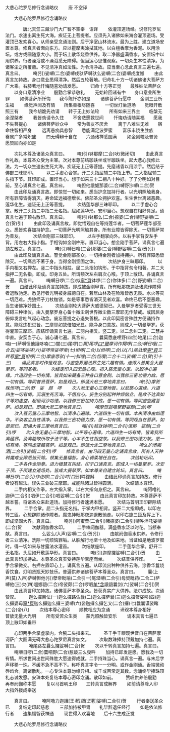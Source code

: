   大悲心陀罗尼修行念诵略仪
　　唐 不空译




　　大悲心陀罗尼修行念诵略仪

　　　　唐北天竺三藏沙门大广智不空奉　诏译
　　依灌顶道场经。说修陀罗尼法门。求速出离生死大海。疾证无上菩提者。应须先入诸佛如来海会灌顶道场。受灌顶已发欢喜心。从师亲受念诵法则。后于净室山林流水。最为上胜。建立道场安置本尊。修真言者面向东方。应以瞿摩夷涂拭其地。以白檀香摩为香泥。以用涂坛。或方或圆随意大小。而于坛上散华烧香供养。取二净器盛满香水。安置坛中以用供养。行者澡浴或不澡浴悉无障碍。但当运心思惟观察。一切众生本性清净。为诸客尘之所覆蔽。不见清净真如法性。为令清净故。应当至心念此真言三遍七遍。真言曰。
　　唵(引)娑嚩(二合)婆嚩戍驮萨嚩驮么娑嚩(二合)婆嚩戍度憾
　　由此真言加持故。身口意业悉得清净。然后五轮著地。归命礼十方一切诸佛诸大菩萨方广大乘。右膝著地忏悔随喜劝请发愿。
　　归命十方等正觉　　最胜妙法菩萨众
　　以身口意清净业　　殷勤合掌恭敬礼
　　无始轮回诸有中　　身口意业所生罪
　　如佛菩萨所忏悔　　我今陈忏亦如是
　　诸佛菩萨行愿中　　金刚三业所生福
　　缘觉声闻及有情　　所集善根尽随喜
　　一切世灯坐道场　　觉眼开敷照三有
　　我今胡跪先劝请　　转于无上妙法轮
　　所有如来三界主　　临槃无余涅槃者
　　我皆劝请令久住　　不舍悲愿救世间
　　忏悔劝请随喜福　　愿我不失菩提心
　　诸佛菩萨妙众中　　常为善友不厌舍
　　离于八难生无难　　宿命住智相严身
　　远离愚痴具悲智　　悉能满足波罗蜜
　　富乐丰饶生胜族　　眷属广多常炽盛
　　四无碍辩十自在　　六通诸禅悉圆满
　　如金刚幢及普贤　　愿赞回向亦如是

　　次礼本尊及诸圣众真言曰。
　　唵(引)钵那摩(二合)吠(微闭切)
　　由此真言作礼故。本尊圣众受为主宰。次对本尊前结跏趺坐或半跏趺坐。起大悲心我修此法。为一切众生速出生死大海。疾证无上正等菩提。先磨诸香以用涂手。然后结于佛部三昧耶印。
　　以二手虚心合掌。开二头指屈辅二中指上节。二大指屈辅二头指下节。其印即成。置印当心。想于如来三十二相八十种好。了了分明如对目前。至心诵真言七遍。真言曰。
　　唵怛他誐姤那婆(二合)嚩野沙嚩(二合)贺
　　由此印及诵真言故。即惊觉一切如来。悉当护念加持行者。以光明照触我身。所有罪障皆得消灭。寿命延远福德增长。佛部圣众拥护欢喜。生生世世离诸恶趣。莲华化生。速证无上正等菩提。
　　次结莲华部三昧耶印。
　　以二手虚心合掌。散开二头指二中指二无名指。屈如莲华形。安印当心。想观自在相好具足。诵真言七遍于顶右散印。真言曰。
　　唵(引)钵那么(二合)捺婆(二合)嚩野娑嚩(二合)贺(引)
　　由此印及诵真言故。即觉悟观自在等持莲华者。一切菩萨莲华部圣众。悉皆欢喜加持护念。一切菩萨光明照触其身。所有业障皆得除灭。一切菩萨常为善友。
　　次结金刚部三昧耶印。
　　以左手翻掌向外。以右手掌背安左手背。用左右大指小指。手相钩如金刚杵形。置印当心。想金刚手菩萨。诵真言七遍顶左散之。真言曰。
　　唵(引)嚩日噜(二合)那婆(二合)嚩野娑嚩(二合)贺(引)
　　由此印及诵真言故。警觉金刚部圣众。一切持金刚者加持拥护。所有罪障悉皆除灭。一切痛苦不著于身。当得金刚坚固之体。
　　次结护身三昧耶印。
　　以手内相叉右押左。竖二中指头相拄。屈二头指如钩形。于中指背勿令相著。并二大指押二无名指。即成。印身五处。所谓额次左右肩次心喉。于顶上散印。各诵真言一遍。真言曰。
　　唵嚩日啰(二合)拟[寧*頁](二合)钵啰(二合)你钵多(二合)野娑嚩(二合)贺
　　由结此印及诵真言加持故。即成被金刚甲胄。所有毗那夜迦及诸魔作障碍者退散驰走。悉见行者光明被身威德自在。若居山林及在险难皆悉无畏。水火等灾一切厄难。虎狼师子刀杖枷锁。如是等事悉皆消灭见者欢喜。命终已后不堕恶趣。当生诸佛净妙国土。
　　次结金刚轮大菩萨大威德契已。入曼拏罗者受得三世无障碍三种律仪。由入曼拏罗身心备十微尘刹世界微尘数三摩耶无作禁戒。或因屈身俯仰发言吐气起心动念。废忘菩提之心退失善根。以此印契密言殊胜方便诵持作意。能除违犯愆咎。三摩耶如故倍加光显。能净身口意故。则成入一切曼拏罗。获得灌顶三摩耶。应结印诵真言七遍。二羽内相叉。竖二定。以二念纠二定。二慧并申直。安契当于心。诚心诵七遍。真言曰。
　　曩莫悉底哩野(四合)地尾(二合)迦喃(一)萨嚩怛他誐哆喃(二)闇(三)尾啰[口*爾]尾啰[口*爾](四)摩诃作羯啰(二合)嚩日哩(二合五)娑哆娑哆(六)娑啰帝娑啰帝(七)怛啰(二合)以怛啰(二合)以(八)尾驮摩[寧*頁](九)三畔惹[寧*頁](十)怛啰(二合)摩底悉驮(十一)拟哩(二合)怛囕(二合十二)娑嚩(二合)贺(引十三)
　　诵此真言时作是观念。尽虚空界遍法界生死六趣有情。速得入普集会大曼拏罗。等同圣者。
　　次结定印入四无量心观。初入慈无量心定。以殷净心遍缘。六道四生一切有情。皆具如来藏备三种身口意金刚。以我修三密功德力故。愿一切有情。等同普贤菩萨。如是观已。即诵大悲三摩地真言曰。
　　唵(引)摩贺昧怛啰(二合)野　娑　颇　啰
　　次入悲无量心三摩地智。以悲愍心遍缘。六道四生一切有情。沉溺生死苦海。不悟自心。妄生分别起种种烦恼业。是故不达真如平等如虚空。起恒河沙功德。以我修三密加持力故。愿一切有情。等同虚空藏菩萨。如是观已。即诵大悲三摩地真言曰。
　　唵摩贺迦噜拏野娑颇(二合)啰
　　次入喜无量心三摩地智。以清净心遍缘。六道四生一切有情。本来清净由如莲华。不染客尘自性清净。以我修三密功德力故。愿一切有情。等同观自在菩萨。如是观已。即诵大喜三摩地真言曰。
　　唵(引)秫驮钵啰(二合引)谟那　娑颇(二合引)啰
　　次入舍无量心三摩地智。以平等心遍缘。六道四生一切有情。皆离我所离蕴界。及离能取所取于法平等。心本不生性相空故。以我修三密功德力故。愿一切有情。等同虚空藏菩萨。如是观已。即诵大舍三摩地真言曰。
　　唵么护闭羯洒(二合引)娑颇(二合引)啰
　　修真言者。由习四无量心定诵真言故。所有人天种种魔难业障悉皆灭除。顿集无量福智。身心调柔堪任自在。
　　次结轮坛印。
　　二手各作金刚拳。进力檀慧互钩结。印于口诵真言。即成入一切曼拏罗。次安于顶。于所建立道场处。皆成大曼拏罗。如本尊亲自建立轮坛。真言曰。
　　唵嚩日啰(二合引)作讫啰(二合引)吽[口*弱]吽鑁斛
　　由结此印诵真言加持故。修行者设有越法。误失三业破三摩耶。戒能除诸过皆得圆满。
　　次结请本尊印。
　　二手内相叉作拳。左大指入掌。以右大指向身招之。真言曰。
　　唵阿噜礼迦伊(二合引)呬伊(二合引)呬娑嚩(二合引)贺
　　由此真言印加持故。本尊菩萨不越本誓。将诸圣众来赴道场。加持修行者速满本愿。
　　次结马首明王印辟除结界。
　　二手合掌。屈二头指无名指。于掌内甲相背。竖开二大指即成。以印左转三匝。心想辟除诸作障者。魔鬼神毗那夜迦退散驰走。以印右旋三匝及挥上下。即成坚固大界。真言曰。
　　唵(引)阿蜜栗(二合引)睹捺婆(二合引)嚩吽泮吒娑嚩(二合)贺
　　次献阏伽香水印。
　　二手棒阏伽器。满盛香水泛以时花。当额奉献。真言曰。
　　么娑么(入声)娑嚩(二合)贺(引)
　　由献阏伽香水供养。令修行者三业清净。洗除一切烦恼罪垢。从胜解行地至十地及如来地。当证如是地波罗蜜时。得一切如来与甘露法水灌首。
　　次结献座印。
　　二手莲华合掌。舒开二无名指。头屈如开敷莲华形。真言曰。
　　唵(引)迦摩攞娑嚩(二合引)贺
　　由此真言印加持故。本尊圣众真实受持莲华宝座而坐。
　　次结普供养印。
　　二手合掌微交。右押左置印心上。诵真言五遍。从印流出种种供养云海。涂香华鬘烧香饮食。灯明贤瓶天妙技乐。普遍供养诸佛菩萨本尊圣众。真言曰。
　　曩(上声)莫(入声)萨嚩怛他(引)孽帝毗喻(二合引一)尾湿嚩(二合引)母契毗药(二合二)萨嚩他(三)欠(四)嗢娜誐(二合)帝娑颇(二合)啰呬[牟*含](五)誐誐曩剑(六)娑嚩(二合引)贺
　　由此真言印加持故。诸佛菩萨本尊圣众。皆获真实广大供养。法尔成故。次诵赞叹。
　　迦么攞目佉(一)迦么攞路佐曩(二)迦么攞萨曩(三)迦么攞贺娑哆(四)迦么攞婆母[寧*頁](五)迦么攞迦么攞三婆嚩(六)娑迦攞么攞乞叉(二合)攞(七)曩曩谟娑睹(二合)帝(八)
　　次结本尊心密印　　顺教相应为念诵
　　谛观本尊身相好　　普放无量大光明
　　所有受苦众生类　　蒙光照触皆安乐
　　诵本真言七遍已　　顶上散印如垂带

　　心印两手合掌虚掌内。合腕二头指来去。
　　圣千手千眼观世音自在菩萨摩诃萨广大圆满无碍大悲心陀罗尼真言如文。
　　次取数珠捧持顶戴加持七遍。真言曰。
　　唵尾路左曩么攞娑嚩(二合)贺
　　次以千转真言加持七遍。真言曰。
　　唵嚩日啰(二合)麌呬野(二合)惹跛三么曳吽
　　加持已即发是愿。愿我及一切有情。所求世间出世间殊胜大愿速得成就。二手持珠当心。诵真言一遍。与末后字声移移一珠。不缓不急不高不下。称呼真言字令一一分明。或作金刚诵。舌端微动唇齿合。离诸散乱。一心专注本尊勿缘异相。或千或百常定其数。念诵终毕捧珠顶礼志诚发愿。安珠本处复结本尊心密印念诵。散印如前。
　　赞叹供养倍殷勤　　再奉阏伽称本愿
　　复以马首明王印　　三转真言成解界
　　如前请尊降入印　　大指外拨成奉送

　　真言曰。
　　唵阿噜力迦誐[王*荖]誐[王*荖]娑嚩(二合引)贺
　　行者奉送圣众已　　复结定印起慈悲
　　三部加持被甲胄　　礼毕辞退任经行
　　如是依法修行者　　速集福智获神通
　　现世得入欢喜地　　后十六生成正觉


　　大悲心陀罗尼修行念诵略仪


